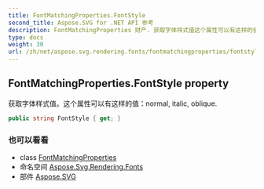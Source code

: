 ```yaml
---
title: FontMatchingProperties.FontStyle
second_title: Aspose.SVG for .NET API 参考
description: FontMatchingProperties 财产. 获取字体样式值这个属性可以有这样的值normal italic oblique.
type: docs
weight: 30
url: /zh/net/aspose.svg.rendering.fonts/fontmatchingproperties/fontstyle/
---
```

## FontMatchingProperties.FontStyle property

获取字体样式值。这个属性可以有这样的值：normal, italic, oblique.

```csharp
public string FontStyle { get; }
```

### 也可以看看

* class [FontMatchingProperties](../)
* 命名空间 [Aspose.Svg.Rendering.Fonts](../../fontmatchingproperties/)
* 部件 [Aspose.SVG](../../../)


